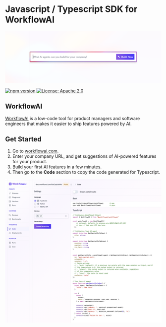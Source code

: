 # Javascript / Typescript SDK for WorkflowAI

[![WorkflowAI](./examples/assets/readme-header.png)](https://workflowai.com)

[![npm version](https://img.shields.io/npm/v/@workflowai/workflowai.svg)](https://www.npmjs.com/package/@workflowai/workflowai)
[![License: Apache 2.0](https://img.shields.io/badge/License-Apache_2.0-blue.svg)](https://opensource.org/licenses/Apache-2.0)

## WorkflowAI

[WorkflowAI](https://workflowai.com) is a low-code tool for product managers and software engineers
that makes it easier to ship features powered by AI.

## Get Started

1. Go to [workflowai.com](https://workflowai.com).
2. Enter your company URL, and get suggestions of AI-powered features for your product.
3. Build your first AI features in a few minutes.
2. Then go to the **Code** section to copy the code generated for Typescript.

[![Code Section](./examples/assets/code-section.png)](https://workflowai.com/docs/agents/get-capital-info/1/code)